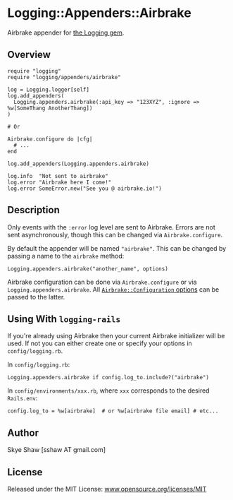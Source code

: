 # Logging::Appenders::Airbrake

Airbrake appender for [the Logging gem](https://github.com/TwP/logging).

## Overview

    require "logging"
    require "logging/appenders/airbrake"

	log = Logging.logger[self]
	log.add_appenders(
	  Logging.appenders.airbrake(:api_key => "123XYZ", :ignore => %w[SomeThang AnotherThang])
    )

    # Or

    Airbrake.configure do |cfg|
      # ...
    end

	log.add_appenders(Logging.appenders.airbrake)

	log.info  "Not sent to airbrake"
	log.error "Airbrake here I come!"
	log.error SomeError.new("See you @ airbrake.io!")

## Description

Only events with the `:error` log level are sent to Airbrake. Errors are not sent asynchronously,
though this can be changed via `Airbrake.configure`.

By default the appender  will be named `"airbrake"`. This can be changed by passing a name
to the `airbrake` method:

    Logging.appenders.airbrake("another_name", options)

Airbrake configuration can be done via `Airbrake.configure` or via `Logging.appenders.airbrake`.
All [`Airbrake::Configuration` options](http://www.rubydoc.info/gems/airbrake/Airbrake/Configuration) can be passed
to the latter.

## Using With `logging-rails`

If you're already using Airbrake then your current Airbrake initializer will be used.
If not you can either create one or specify your options in `config/logging.rb`.

In `config/logging.rb`:

	Logging.appenders.airbrake if config.log_to.include?("airbrake")

In `config/environments/xxx.rb`, where `xxx` corresponds to the desired `Rails.env`:

	config.log_to = %w[airbrake]  # or %w[airbrake file email] # etc...

## Author

Skye Shaw [sshaw AT gmail.com]

## License

Released under the MIT License: www.opensource.org/licenses/MIT
